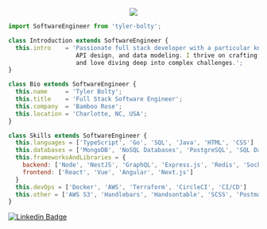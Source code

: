 <p align="center">
  <img src="https://images.unsplash.com/photo-1603298529316-06ab1d7b86d7?ixid=MnwxMjA3fDB8MHxwaG90by1wYWdlfHx8fGVufDB8fHx8&ixlib=rb-1.2.1&auto=format&fit=crop&w=2046&q=80"  />
</p>

```js
import SoftwareEngineer from 'tyler-bolty';

class Introduction extends SoftwareEngineer {
  this.intro    = 'Passionate full stack developer with a particular knack for backend intricacies,
                   API design, and data modeling. I thrive on crafting high-quality web applications
                   and love diving deep into complex challenges.';
}

class Bio extends SoftwareEngineer {
  this.name     = 'Tyler Bolty';
  this.title    = 'Full Stack Software Engineer';
  this.company  = 'Bamboo Rose';
  this.location = 'Charlotte, NC, USA';
}

class Skills extends SoftwareEngineer {
  this.languages = ['TypeScript', 'Go', 'SQL', 'Java', 'HTML', 'CSS']
  this.databases = ['MongoDB', 'NoSQL Databases', 'PostgreSQL', 'SQL Databases']
  this.frameworksAndLibraries = {
    backend: ['Node', 'NestJS', 'GraphQL', 'Express.js', 'Redis', 'Socket.io'],
    frontend: ['React', 'Vue', 'Angular', 'Next.js']
  }
  this.devOps = ['Docker', 'AWS', 'Terraform', 'CircleCI', 'CI/CD']
  this.other = ['AWS S3', 'Handlebars', 'Handsontable', 'SCSS', 'Postman', 'Sendgrid', 'Jira']
}

```

[![Linkedin Badge](https://img.shields.io/badge/-Tyler%20Bolty-blue?style=flat-square&logo=Linkedin&logoColor=white&link=https://www.linkedin.com/in/tyler-bolty/)](https://www.linkedin.com/in/tyler-bolty/)
